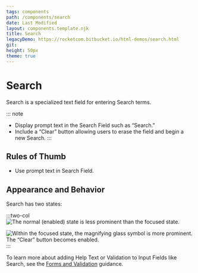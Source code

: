 ```yaml
---
tags: components
path: /components/search
date: Last Modified
layout: components.template.njk
title: Search
legacyDemo: https://rocketcom.bitbucket.io/html-demos/search.html
git:
height: 50px
theme: true
---
```


# Search

Search is a specialized text field for entering Search terms.

::: note

- Display prompt text in the Search Field such as “Search.”
- Include a “Clear” button allowing users to erase the field and begin a new Search.
  :::

## Rules of Thumb

- Use prompt text in Search Field.

## Appearance and Behavior

Search has two states:

:::two-col
![The normal (enabled) state is less prominent than the focused state.](/img/components/search-enabled.png "The normal (enabled) state is less prominent than the focused state.")

![Within the focused state, the magnifying glass symbol is more prominent. The “Clear” button becomes enabled.](/img/components/search-focus.png "Within the focused state, the magnifying glass symbol is more prominent. The “Clear” button becomes enabled.")
:::

To learn more about adding Help Text or Validation to Input Fields like Search, see the [Forms and Validation](/patterns/forms-and-validation) guidance.
